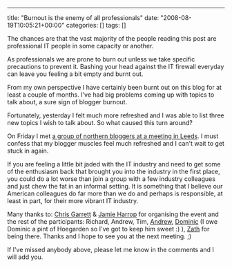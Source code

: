 ---
title: "Burnout is the enemy of all professionals"
date: "2008-08-19T10:05:21+00:00"
categories: []
tags: []

The chances are that the vast majority of the people reading this post are professional IT people in some capacity or another.

As professionals we are prone to burn out unless we take specific precautions to prevent it. Bashing your head against the IT firewall everyday can leave you feeling a bit empty and burnt out.

From my own perspective I have certainly been burnt out on this blog for at least a couple of months. I've had big problems coming up with topics to talk about, a sure sign of blogger burnout.

Fortunately, yesterday I felt much more refreshed and I was able to list three new topics I wish to talk about. So what caused this turn around?

On Friday I met <a href="http://www.zath.co.uk/northern-uk-bloggers-meet-up/">a group of northern bloggers at a meeting in Leeds</a>. I must confess that my blogger muscles feel much refreshed and I can't wait to get stuck in again.

If you are feeling a little bit jaded with the IT industry and need to get some of the enthusiasm back that brought you into the industry in the first place, you could do a lot worse than join a group with a few industry colleagues and just chew the fat in an informal setting. It is something that I believe our American colleagues do far more than we do and perhaps is responsible, at least in part, for their more vibrant IT industry.

Many thanks to: <a href="http://www.chrisg.com/">Chris Garrett</a> &amp; <a href="http://www.jamieharrop.com/">Jamie Harrop</a> for organising the event and the rest of the participants: Richard, Andrew, Tim, <a href="http://www.didigetthingsdone.com">Andrew</a>, <a href="http://www.thehodge.co.uk/">Dominic</a> (I owe Dominic a pint of Hoegarden so I've got to keep him sweet :) ), <a href="http://www.zath.co.uk/">Zath</a> for being there. Thanks and I hope to see you at the next meeting. ;)

If I've missed anybody above, please let me know in the comments and I will add you.

